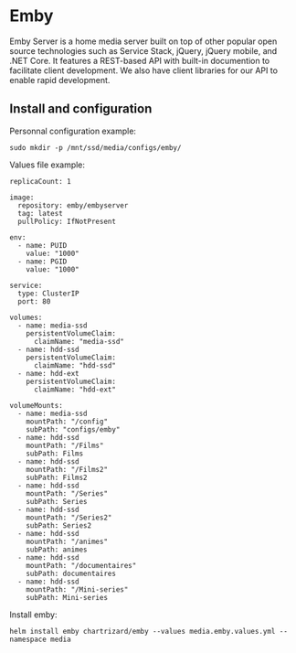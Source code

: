 # Emby

Emby Server is a home media server built on top of other popular open source technologies such as Service Stack, jQuery, jQuery mobile, and .NET Core.
It features a REST-based API with built-in documention to facilitate client development. We also have client libraries for our API to enable rapid development.

## Install and configuration

Personnal configuration example:

    sudo mkdir -p /mnt/ssd/media/configs/emby/


Values file example:

    replicaCount: 1

    image:
      repository: emby/embyserver
      tag: latest
      pullPolicy: IfNotPresent

    env:
      - name: PUID
        value: "1000"
      - name: PGID
        value: "1000"

    service:
      type: ClusterIP
      port: 80

    volumes:
      - name: media-ssd
        persistentVolumeClaim:
          claimName: "media-ssd"
      - name: hdd-ssd
        persistentVolumeClaim:
          claimName: "hdd-ssd"
      - name: hdd-ext
        persistentVolumeClaim:
          claimName: "hdd-ext" 

    volumeMounts:
      - name: media-ssd
        mountPath: "/config"
        subPath: "configs/emby"
      - name: hdd-ssd
        mountPath: "/Films"
        subPath: Films
      - name: hdd-ssd
        mountPath: "/Films2"
        subPath: Films2
      - name: hdd-ssd
        mountPath: "/Series"
        subPath: Series
      - name: hdd-ssd
        mountPath: "/Series2"
        subPath: Series2
      - name: hdd-ssd
        mountPath: "/animes"
        subPath: animes
      - name: hdd-ssd
        mountPath: "/documentaires"
        subPath: documentaires
      - name: hdd-ssd
        mountPath: "/Mini-series"
        subPath: Mini-series
      

Install emby:

    helm install emby chartrizard/emby --values media.emby.values.yml --namespace media











